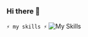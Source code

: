 ### Hi there 👋

`⚡ my skills ⚡`
![My Skills](https://skillicons.dev/icons?i=ts,dotnet,kubernetes,docker,azure&theme=dark)
<!--
**teodorstupnicki/teodorstupnicki** is a ✨ _special_ ✨ repository because its `README.md` (this file) appears on your GitHub profile.

Here are some ideas to get you started:

- 🔭 I’m currently working on ...
- 🌱 I’m currently learning ...
- 👯 I’m looking to collaborate on ...
- 🤔 I’m looking for help with ...
- 💬 Ask me about ...
- 📫 How to reach me: ...
- 😄 Pronouns: ...
- ⚡ Fun fact: ...
-->
